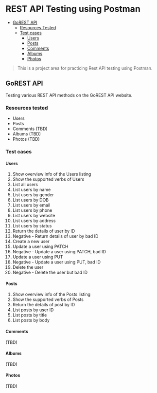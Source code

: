 
# REST API Testing using Postman

  * [GoREST API](#gorest-api)
    + [Resources Tested](#resources-tested-)
    + [Test cases](#test-cases-)
      - [Users](#users)
      - [Posts](#posts)
      - [Comments](#comments)
      - [Albums](#albums)
      - [Photos](#photos)
	  


> This is a project area for practicing Rest API testing using Postman.

## GoREST API
Testing various REST API methods on the GoREST API website.

### Resources tested
  * Users
  * Posts
  * Comments (TBD)
  * Albums (TBD)
  * Photos (TBD)

### Test cases

####  Users
  1. Show overview info of the Users listing
  2. Show the supported verbs of Users
  3. List all users
  4. List users by name
  5. List users by gender
  6. List users by DOB
  7. List users by email
  8. List users by phone
  9. List users by website
  10. List users by address
  11. List users by status
  12. Return the details of user by ID
  13. Negative - Return details of user by bad ID
  14. Create a new user
  15. Update a user using PATCH
  16. Negative - Update a user using PATCH, bad ID
  17. Update a user using PUT
  18. Negative - Update a user using PUT, bad ID
  19. Delete the user
  20. Negative - Delete the user but bad ID
  
 #### Posts
  1. Show overview info of the Posts listing
  2. Show the supported verbs of Posts
  3. Return the details of post by ID
  4. List posts by user ID
  5. List posts by title
  6. List posts by body
  
 #### Comments
  (TBD)
  
 #### Albums
  (TBD)
  
 #### Photos
  (TBD)
  